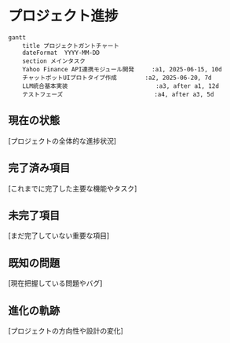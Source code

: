 # プロジェクト進捗

```mermaid
gantt
    title プロジェクトガントチャート
    dateFormat  YYYY-MM-DD
    section メインタスク
    Yahoo Finance API連携モジュール開発     :a1, 2025-06-15, 10d
    チャットボットUIプロトタイプ作成        :a2, 2025-06-20, 7d
    LLM統合基本実装                         :a3, after a1, 12d
    テストフェーズ                          :a4, after a3, 5d
```

## 現在の状態
[プロジェクトの全体的な進捗状況]

## 完了済み項目
[これまでに完了した主要な機能やタスク]

## 未完了項目
[まだ完了していない重要な項目]

## 既知の問題
[現在把握している問題やバグ]

## 進化の軌跡
[プロジェクトの方向性や設計の変化]
